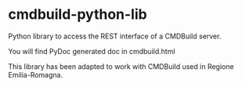 # cmdbuild-python-lib
Python library to access the REST interface of a CMDBuild server.

You will find PyDoc generated doc in cmdbuild.html

This library has been adapted to work with CMDBuild used in Regione Emilia-Romagna. 

